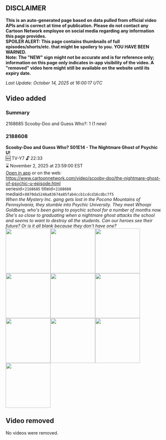 ## DISCLAIMER
**This is an auto-generated page based on data pulled from official video APIs and is correct at time of publication. Please do not contact any Cartoon Network employee on social media regarding any information this page provides.**  
**SPOILER ALERT: This page contains thumbnails of full episodes/shorts/etc. that might be spoilery to you. YOU HAVE BEEN WARNED.**  
**Note: The "NEW" sign might not be accurate and is for reference only; information on this page only indicates in-app visibility of the video. A "removed" video here might still be available on the website until its expiry date.**  

_Last Update: October 14, 2025 at 16:00:17 UTC_
## Video added
### Summary
2168685 Scooby-Doo and Guess Who?: 1 (1 new)  
### 2188608
**Scooby-Doo and Guess Who? S01E14 - The Nightmare Ghost of Psychic U!**  
🆕 TV-Y7 🔓 22:33  
⌛ November 2, 2025 at 23:59:00 EST  
[Open in app](https://cnvideo.sercomkc.org/redirector.html?type=cnapp&seriesid=10000000000&titleid=2188608&mediaid=8870da5246a83674a85fab4ccb1cdcd16cdbc7f5) or on the web: https://www.cartoonnetwork.com/video/scooby-doo/the-nightmare-ghost-of-psychic-u-episode.html  
seriesid=`2168685` titleid=`2188608` mediaid=`8870da5246a83674a85fab4ccb1cdcd16cdbc7f5`  
_When the Mystery Inc. gang gets lost in the Pocono Mountains of Pennsylvania, they stumble into Psychic University. They meet Whoopi Goldberg, who's been going to psychic school for a number of months now. She's so close to graduating when a nightmare ghost attacks the school and seems to want to destroy all the students. Can our heroes see their future? Or is it all blank because they don't have one?_  
<a href="https://s3.amazonaws.com/cartoonorchestrator/2188608_001_1280x720.jpg"><img src="https://s3.amazonaws.com/cartoonorchestrator/2188608_001_640x360.jpg" height="144px" /></a><a href="https://s3.amazonaws.com/cartoonorchestrator/2188608_002_1280x720.jpg"><img src="https://s3.amazonaws.com/cartoonorchestrator/2188608_002_640x360.jpg" height="144px" /></a><a href="https://s3.amazonaws.com/cartoonorchestrator/2188608_003_1280x720.jpg"><img src="https://s3.amazonaws.com/cartoonorchestrator/2188608_003_640x360.jpg" height="144px" /></a><a href="https://s3.amazonaws.com/cartoonorchestrator/2188608_004_1280x720.jpg"><img src="https://s3.amazonaws.com/cartoonorchestrator/2188608_004_640x360.jpg" height="144px" /></a><a href="https://s3.amazonaws.com/cartoonorchestrator/2188608_005_1280x720.jpg"><img src="https://s3.amazonaws.com/cartoonorchestrator/2188608_005_640x360.jpg" height="144px" /></a><a href="https://s3.amazonaws.com/cartoonorchestrator/2188608_006_1280x720.jpg"><img src="https://s3.amazonaws.com/cartoonorchestrator/2188608_006_640x360.jpg" height="144px" /></a><a href="https://s3.amazonaws.com/cartoonorchestrator/2188608_007_1280x720.jpg"><img src="https://s3.amazonaws.com/cartoonorchestrator/2188608_007_640x360.jpg" height="144px" /></a><a href="https://s3.amazonaws.com/cartoonorchestrator/2188608_008_1280x720.jpg"><img src="https://s3.amazonaws.com/cartoonorchestrator/2188608_008_640x360.jpg" height="144px" /></a><a href="https://s3.amazonaws.com/cartoonorchestrator/2188608_009_1280x720.jpg"><img src="https://s3.amazonaws.com/cartoonorchestrator/2188608_009_640x360.jpg" height="144px" /></a><a href="https://s3.amazonaws.com/cartoonorchestrator/2188608_010_1280x720.jpg"><img src="https://s3.amazonaws.com/cartoonorchestrator/2188608_010_640x360.jpg" height="144px" /></a>
## Video removed
No videos were removed.  
